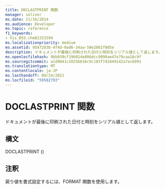 ```yaml
---
title: DOCLASTPRINT 関数
manager: soliver
ms.date: 11/16/2014
ms.audience: Developer
ms.topic: reference
f1_keywords:
- Vis_DSS.chm82251594
ms.localizationpriority: medium
ms.assetid: 9587283b-4f4d-0ad6-34aa-58e2001f085e
description: ドキュメントが最後に印刷された日付と時刻をシリアル値として返します。
ms.openlocfilehash: 9bb039cf196014e086dcc9890ae47e79caa16c9f
ms.sourcegitcommit: a1d9041c20256616c9c183f7d1049142a7ac6991
ms.translationtype: MT
ms.contentlocale: ja-JP
ms.lasthandoff: 09/24/2021
ms.locfileid: "59582793"
---
```

# <a name="doclastprint-function"></a>DOCLASTPRINT 関数

ドキュメントが最後に印刷された日付と時刻をシリアル値として返します。
  
## <a name="syntax"></a>構文

DOCLASTPRINT ()
  
## <a name="remarks"></a>注釈

戻り値を書式設定するには、FORMAT 関数を使用します。 
  

